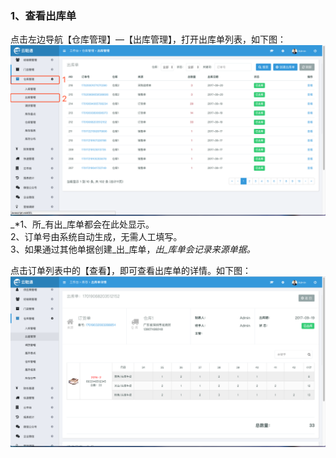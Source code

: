### 1、查看出库单

点击左边导航【仓库管理】—【出库管理】，打开出库单列表，如下图：![](/assets/kcgl-ckd-1.png)_\*1、所_有出_库单都会在此处显示。  
  2、订单号由系统自动生成，无需人工填写。  
  3、如果通过其他单据创建_出_库单，_出_库单会记录来源单据。_

点击订单列表中的【查看】，即可查看出库单的详情。如下图：![](/assets/kcgl-ckd-2.png)

